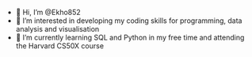 - 👋 Hi, I’m @Ekho852
- 👀 I’m interested in developing my coding skills for programming, data analysis and visualisation
- 🌱 I’m currently learning SQL and Python in my free time and attending the Harvard CS50X course

<!---
Ekho852/Ekho852 is a ✨ special ✨ repository because its `README.md` (this file) appears on your GitHub profile.
You can click the Preview link to take a look at your changes.
--->
